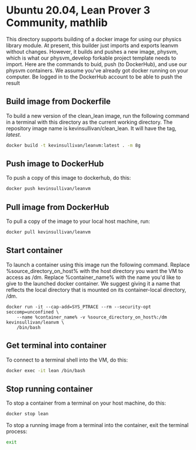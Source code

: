 # Ubuntu 20.04, Lean Prover 3 Community, mathlib

This directory supports building of a docker
image for using our physics library module. At
present, this builder just imports and exports
leanvm without changes. However, it builds and
pushes a new image, physvm, which is what our
physvm_develop forkable project template needs
to import. Here are the commands to buid, push
(to DockerHub), and use our physvm containers.
We assume you've already got docker running on
your computer. Be logged in to the DockerHub
account to be able to push the result 

## Build image from Dockerfile

To build a new version of the clean_lean image, 
run the following command in a terminal with this
directory as the current working directory. The
repository image name is kevinsullivan/clean_lean.
It will have the tag, *latest*.
``` sh
docker build -t kevinsullivan/leanvm:latest . -m 8g
```

## Push image to DockerHub

To push a copy of this image to dockerhub, do this:
``` sh
docker push kevinsullivan/leanvm
```

## Pull image from DockerHub
To pull a copy of the image to your local host machine, run: 
```sh
docker pull kevinsullivan/leanvm
```

## Start container
To launch a container using this image run the following command.
Replace %source_directory_on_host% with the host directory you want 
the VM to access as /dm. Replace %container_name% with the name you'd
like to give to the launched docker container. We suggest giving it 
a name that reflects the local directory that is mounted on its
container-local directory, /dm. 
```
docker run -it --cap-add=SYS_PTRACE --rm --security-opt seccomp=unconfined \
    --name %container_name% -v %source_directory_on_host%:/dm kevinsullivan/leanvm \
    /bin/bash
```

## Get terminal into container
To connect to a terminal shell into the VM, do this:
``` sh
docker exec -it lean /bin/bash
```

## Stop running container
To stop a container from a terminal on your host machine, do this:
``` sh
docker stop lean
```
To stop a running image from a terminal into the container, exit the terminal process:
``` sh
exit
```